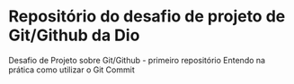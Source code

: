 # Repositório do desafio de projeto de Git/Github da Dio
Desafio de Projeto sobre Git/Github - primeiro repositório
Entendo na prática como utilizar o Git Commit
